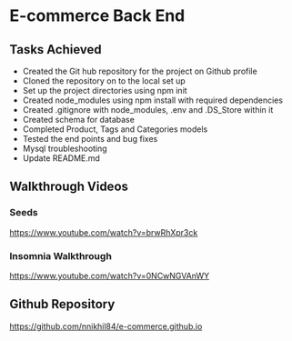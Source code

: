 # E-commerce Back End

## Tasks Achieved
* Created the Git hub repository for the project on Github profile
* Cloned the repository on to the local set up
* Set up the project directories using npm init
* Created node_modules using npm install with required dependencies
* Created .gitignore with node_modules, .env and .DS_Store within it 
* Created schema for database
* Completed Product, Tags and Categories models
* Tested the end points and bug fixes
* Mysql troubleshooting
* Update README.md 

## Walkthrough Videos

### Seeds
https://www.youtube.com/watch?v=brwRhXpr3ck

### Insomnia Walkthrough
https://www.youtube.com/watch?v=0NCwNGVAnWY


## Github Repository

https://github.com/nnikhil84/e-commerce.github.io 